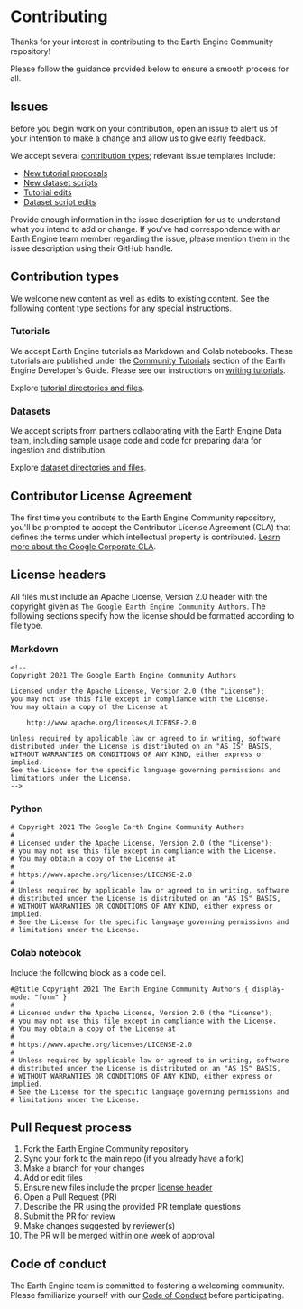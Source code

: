 <!--
Copyright 2020 The Google Earth Engine Community Authors

Licensed under the Apache License, Version 2.0 (the "License");
you may not use this file except in compliance with the License.
You may obtain a copy of the License at

    http://www.apache.org/licenses/LICENSE-2.0

Unless required by applicable law or agreed to in writing, software
distributed under the License is distributed on an "AS IS" BASIS,
WITHOUT WARRANTIES OR CONDITIONS OF ANY KIND, either express or implied.
See the License for the specific language governing permissions and
limitations under the License.
-->

# Contributing

Thanks for your interest in contributing to the Earth Engine Community
repository!

Please follow the guidance provided below to ensure a smooth process for all.

## Issues

Before you begin work on your contribution, open an issue to alert us of your
intention to make a change and allow us to give early feedback.

We accept several [contribution types](#contribution-types); relevant issue
templates include:

- [New tutorial proposals](https://github.com/google/earthengine-community/issues/new?assignees=gino-m%2C+tylere&labels=tutorial+proposal&template=propose-a-tutorial.md&title=%5BTutorial+proposal%5D+Your+tutorial+title+here)
- [New dataset scripts](https://github.com/google/earthengine-community/issues/new/?assignees=simonff%2C+schwehr&labels=dataset&title=%5BDataset+new%5D+Your+dataset+issue+title+here)
- [Tutorial edits](https://github.com/google/earthengine-community/issues/new/?assignees=jdbcode&labels=tutorial%2C+edit+existing&title=%5BTutorial+edit%5D+Your+tutorial+issue+title+here)
- [Dataset script edits](https://github.com/google/earthengine-community/issues/new/?assignees=simonff%2C+schwehr&labels=dataset%2C+edit+existing&title=%5BDataset+edit%5D+Your+dataset+issue+title+here)

Provide enough information in the issue description for us to understand what
you intend to add or change. If you've had correspondence with an Earth
Engine team member regarding the issue, please mention them in the issue
description using their GitHub handle.

## Contribution types

We welcome new content as well as edits to existing content. See the following
content type sections for any special instructions. 

### Tutorials

We accept Earth Engine tutorials as Markdown and Colab notebooks. These
tutorials are published under the [Community Tutorials](https://developers.google.com/earth-engine/tutorials/community/explore)
section of the Earth Engine Developer's Guide. Please see our instructions on
[writing tutorials](https://developers.google.com/earth-engine/tutorials/community/write). 

Explore [tutorial directories and files](https://github.com/google/earthengine-community/tree/master/tutorials).

### Datasets

We accept scripts from partners collaborating with the Earth Engine Data team,
including sample usage code and code for preparing data for ingestion and
distribution.

Explore [dataset directories and files](https://github.com/google/earthengine-community/tree/master/datasets).

## Contributor License Agreement

The first time you contribute to the Earth Engine Community repository, you'll be
prompted to accept the Contributor License Agreement (CLA) that defines
the terms under which intellectual property is contributed.
[Learn more about the Google Corporate CLA](https://cla.developers.google.com/about).

## License headers

All files must include an Apache License, Version 2.0 header with the copyright
given as `The Google Earth Engine Community Authors`. The following sections
specify how the license should be formatted according to file type.

### Markdown

```
<!--
Copyright 2021 The Google Earth Engine Community Authors

Licensed under the Apache License, Version 2.0 (the "License");
you may not use this file except in compliance with the License.
You may obtain a copy of the License at

    http://www.apache.org/licenses/LICENSE-2.0

Unless required by applicable law or agreed to in writing, software
distributed under the License is distributed on an "AS IS" BASIS,
WITHOUT WARRANTIES OR CONDITIONS OF ANY KIND, either express or implied.
See the License for the specific language governing permissions and
limitations under the License.
-->
```

### Python

```
# Copyright 2021 The Google Earth Engine Community Authors
#
# Licensed under the Apache License, Version 2.0 (the "License");
# you may not use this file except in compliance with the License.
# You may obtain a copy of the License at
#
# https://www.apache.org/licenses/LICENSE-2.0
#
# Unless required by applicable law or agreed to in writing, software
# distributed under the License is distributed on an "AS IS" BASIS,
# WITHOUT WARRANTIES OR CONDITIONS OF ANY KIND, either express or implied.
# See the License for the specific language governing permissions and
# limitations under the License.
```

### Colab notebook

Include the following block as a code cell.

```
#@title Copyright 2021 The Earth Engine Community Authors { display-mode: "form" }
#
# Licensed under the Apache License, Version 2.0 (the "License");
# you may not use this file except in compliance with the License.
# You may obtain a copy of the License at
#
# https://www.apache.org/licenses/LICENSE-2.0
#
# Unless required by applicable law or agreed to in writing, software
# distributed under the License is distributed on an "AS IS" BASIS,
# WITHOUT WARRANTIES OR CONDITIONS OF ANY KIND, either express or implied.
# See the License for the specific language governing permissions and
# limitations under the License.
```

## Pull Request process

1. Fork the Earth Engine Community repository
2. Sync your fork to the main repo (if you already have a fork)
3. Make a branch for your changes
4. Add or edit files
5. Ensure new files include the proper [license header](#license-headers)
6. Open a Pull Request (PR)
7. Describe the PR using the provided PR template questions
8. Submit the PR for review
9. Make changes suggested by reviewer(s)
10. The PR will be merged within one week of approval

## Code of conduct

The Earth Engine team is committed to fostering a welcoming community. Please
familiarize yourself with our [Code of Conduct](https://opensource.google/docs/releasing/template/CODE_OF_CONDUCT/)
before participating.
